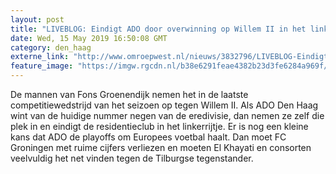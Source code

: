 ```yaml
---
layout: post
title: "LIVEBLOG: Eindigt ADO door overwinning op Willem II in het linkerrijtje?"
date: Wed, 15 May 2019 16:50:08 GMT
category: den_haag
externe_link: "http://www.omroepwest.nl/nieuws/3832796/LIVEBLOG-Eindigt-ADO-door-overwinning-op-Willem-II-in-het-linkerrijtje"
feature_image: "https://imgw.rgcdn.nl/b38e6291feae4382b23d3fe6284a969f/opener/3832799.jpg"
---
```


De mannen van Fons Groenendijk nemen het in de laatste competitiewedstrijd van het seizoen op tegen Willem II. Als ADO Den Haag wint van de huidige nummer negen van de eredivisie, dan nemen ze zelf die plek in en eindigt de residentieclub in het linkerrijtje. Er is nog een kleine kans dat ADO de playoffs om Europees voetbal haalt. Dan moet FC Groningen met ruime cijfers verliezen en moeten El Khayati en consorten veelvuldig het net vinden tegen de Tilburgse tegenstander.
